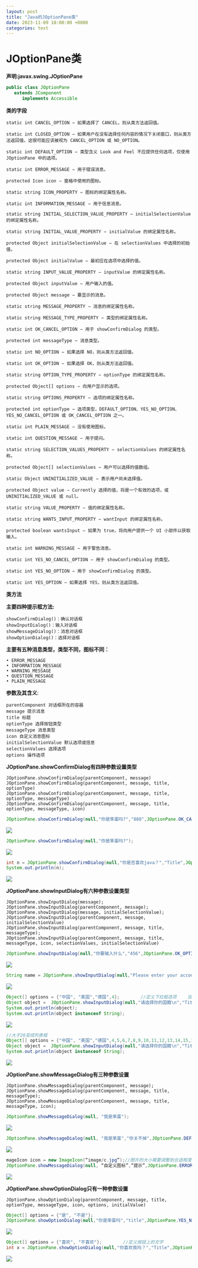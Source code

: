 ```yaml
---
layout: post
title: "Java的JOptionPane类"
date: 2023-11-09 10:00:00 +0800
categories: text
---
```




# JOptionPane类

__声明:javax.swing.JOptionPane__
```java
public class JOptionPane
   extends JComponent
      implements Accessible
```
__类的字段__
```
static int CANCEL_OPTION − 如果选择了 CANCEL，则从类方法返回值。

static int CLOSED_OPTION − 如果用户在没有选择任何内容的情况下关闭窗口，则从类方法返回值，这很可能应该被视为 CANCEL_OPTION 或 NO_OPTION。

static int DEFAULT_OPTION − 类型含义 Look and Feel 不应提供任何选项，仅使用 JOptionPane 中的选项。

static int ERROR_MESSAGE − 用于错误消息。

protected Icon icon − 窗格中使用的图标。

static string ICON_PROPERTY − 图标的绑定属性名称。

static int INFORMATION_MESSAGE − 用于信息消息。

static string INITIAL_SELECTION_VALUE_PROPERTY − initialSelectionValue 的绑定属性名称。

static string INITIAL_VALUE_PROPERTY − initialValue 的绑定属性名称。

protected Object initialSelectionValue − 在 selectionValues 中选择的初始值。

protected Object initialValue − 最初应在选项中选择的值。

static string INPUT_VALUE_PROPERTY − inputValue 的绑定属性名称。

protected Object inputValue − 用户输入的值。

protected Object message − 要显示的消息。

static string MESSAGE_PROPERTY − 消息的绑定属性名称。

static string MESSAGE_TYPE_PROPERTY − 类型的绑定属性名称。

static int OK_CANCEL_OPTION − 用于 showConfirmDialog 的类型。

protected int messageType − 消息类型。

static int NO_OPTION − 如果选择 NO，则从类方法返回值。

static int OK_OPTION − 如果选择 OK，则从类方法返回值。

static string OPTION_TYPE_PROPERTY − optionType 的绑定属性名称。

protected Object[] options − 向用户显示的选项。

static string OPTIONS_PROPERTY − 选项的绑定属性名称。

protected int optionType − 选项类型，DEFAULT_OPTION、YES_NO_OPTION、YES_NO_CANCEL_OPTION 或 OK_CANCEL_OPTION 之一。

static int PLAIN_MESSAGE − 没有使用图标。

static int QUESTION_MESSAGE − 用于提问。

static string SELECTION_VALUES_PROPERTY − selectionValues 的绑定属性名称。

protected Object[] selectionValues − 用户可以选择的值数组。

static Object UNINITIALIZED_VALUE − 表示用户尚未选择值。

protected Object value − Currently 选择的值，将是一个有效的选项，或 UNINITIALIZED_VALUE 或 null。

static string VALUE_PROPERTY − 值的绑定属性名称。

static string WANTS_INPUT_PROPERTY − wantInput 的绑定属性名称。

protected boolean wantsInput − 如果为 true，将向用户提供一个 UI 小部件以获取输入。

static int WARNING_MESSAGE − 用于警告消息。

static int YES_NO_CANCEL_OPTION − 用于 showConfirmDialog 的类型。

static int YES_NO_OPTION − 用于 showConfirmDialog 的类型。

static int YES_OPTION − 如果选择 YES，则从类方法返回值。
```
__类方法__

__主要四种提示框方法:__
```
showConfirmDialog()：确认对话框
showInputDialog()：输入对话框
showMessageDialog()：消息对话框
showOptionDialog()：选择对话框
```
__主要有五种消息类型，类型不同，图标不同：__
```
• ERROR_MESSAGE
• INFORMATION_MESSAGE
• WARNING_MESSAGE
• QUESTION_MESSAGE
• PLAIN_MESSAGE
```
__参数及其含义__:
```
parentComponent 对话框所在的容器
message 提示消息
title 标题
optionType 选择按钮类型
messageType 消息类型
icon 自定义消息图标
initialSelectionValue 默认选项或信息
selectionValues 选择选项
options 操作选项
```
__JOptionPane.showConfirmDialog有四种参数设置类型__
```
JOptionPane.showConfirmDialog(parentComponent, message)
JOptionPane.showConfirmDialog(parentComponent, message, title, optionType)
JOptionPane.showConfirmDialog(parentComponent, message, title, optionType, messageType)
JOptionPane.showConfirmDialog(parentComponent, message, title, optionType, messageType, icon)
```
```java
JOptionPane.showConfirmDialog(null,"你是笨蛋吗?","888",JOptionPane.OK_CANCEL_OPTION);
```
![](https://github.com/sakurajh/sakurajh.github.io/blob/master/assets/img/58.png?raw=true)
```java
JOptionPane.showConfirmDialog(null,"你是笨蛋吗?");
```
![](https://github.com/sakurajh/sakurajh.github.io/blob/master/assets/img/59.png?raw=true)
```java
int n = JOptionPane.showConfirmDialog(null,"你是否喜欢java？","Title",JOptionPane.YES_NO_CANCEL_OPTION);
System.out.println(n);
```
![](https://github.com/sakurajh/sakurajh.github.io/blob/master/assets/img/60.png?raw=true)

__JOptionPane.showInputDialog有六种参数设置类型__
```
JOptionPane.showInputDialog(message);
JOptionPane.showInputDialog(parentComponent, message);
JOptionPane.showInputDialog(message, initialSelectionValue);
JOptionPane.showInputDialog(parentComponent, message, initialSelectionValue)
JOptionPane.showInputDialog(parentComponent, message, title, messageType);
JOptionPane.showInputDialog(parentComponent, message, title, messageType, icon, selectionValues, initialSelectionValue)
```
```java
JOptionPane.showInputDialog(null,"你要输入什么","456",JOptionPane.OK_OPTION);
```
![](https://github.com/sakurajh/sakurajh.github.io/blob/master/assets/img/61.png?raw=true)
```java
String name = JOptionPane.showInputDialog(null,"Please enter your account\n","Title",JOptionPane.PLAIN_MESSAGE);
```
![](https://github.com/sakurajh/sakurajh.github.io/blob/master/assets/img/62.png?raw=true)
```java
Object[] options = {"中国", "美国","德国",4};        //定义下拉框选项    当数组长度大于等于20时，会变成列表框
Object object =  JOptionPane.showInputDialog(null,"请选择你的国籍\n","Title",JOptionPane.QUESTION_MESSAGE,new ImageIcon("D://地球.png"), options,"中国");
System.out.println(object);
System.out.println(object instanceof String);
```
![](https://github.com/sakurajh/sakurajh.github.io/blob/master/assets/img/63.png?raw=true)
```java
//大于20变成列表框
Object[] options = {"中国", "美国","德国",4,5,6,7,8,9,10,11,12,13,14,15,16,17,18,19,20};        //定义下拉框选项    当数组长度大于等于20时，会变成列表框
Object object =  JOptionPane.showInputDialog(null,"请选择你的国籍\n","Title",JOptionPane.QUESTION_MESSAGE,new ImageIcon("D://地球.png"),options,"中国");
System.out.println(object instanceof String);
 ```
![](https://github.com/sakurajh/sakurajh.github.io/blob/master/assets/img/64.png?raw=true)

__JOptionPane.showMessageDialog有三种参数设置__
```
JOptionPane.showMessageDialog(parentComponent, message);
JOptionPane.showMessageDialog(parentComponent, message, title, messageType);
JOptionPane.showMessageDialog(parentComponent, message, title, messageType, icon);
```
```java
JOptionPane.showMessageDialog(null, "我是笨蛋");
```
![](https://github.com/sakurajh/sakurajh.github.io/blob/master/assets/img/65.png?raw=true)
```java
JOptionPane.showMessageDialog(null, "我是笨蛋","你关不掉",JOptionPane.DEFAULT_OPTION);
```
![](https://github.com/sakurajh/sakurajh.github.io/blob/master/assets/img/66.png?raw=true)


```java
mageIcon icon = new ImageIcon(“image/c.jpg”);//图片的大小需要调整到合适程度
JOptionPane.showMessageDialog(null, “自定义图标”,”提示”,JOptionPane.ERROR_MESSAGE,icon);
```
![](https://github.com/sakurajh/sakurajh.github.io/blob/master/assets/img/67.png?raw=true)

__JOptionPane.showOptionDialog只有一种参数设置__
```
JOptionPane.showOptionDialog(parentComponent, message, title, optionType, messageType, icon, options, initialValue)
```
```java
Object[] options = {"是", "不是"};
JOptionPane.showOptionDialog(null,"你是笨蛋吗","title",JOptionPane.YES_NO_CANCEL_OPTION,JOptionPane.ERROR_MESSAGE,null,options,options);
```
![](https://github.com/sakurajh/sakurajh.github.io/blob/master/assets/img/68.png?raw=true)
```java
Object[] options = {"喜欢", "不喜欢"};        //定义按钮上的文字
int x = JOptionPane.showOptionDialog(null,"你喜欢我吗？","Title",JOptionPane.YES_NO_OPTION,JOptionPane.QUESTION_MESSAGE,null,options,options);
```
![](https://github.com/sakurajh/sakurajh.github.io/blob/master/assets/img/69.png?raw=true)

